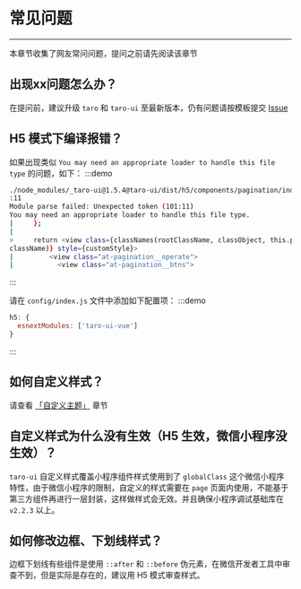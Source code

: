 # 常见问题

----

本章节收集了网友常问问题，提问之前请先阅读该章节

## 出现xx问题怎么办？

在提问前，建议升级 `taro` 和 `taro-ui` 至最新版本，仍有问题请按模板提交 [Issue](https://github.com/NervJS/taro-ui/issues/new/choose)

## H5 模式下编译报错？

如果出现类似 `You may need an appropriate loader to handle this file type` 的问题，如下：
:::demo
```bash
./node_modules/_taro-ui@1.5.4@taro-ui/dist/h5/components/pagination/index.js 101
:11
Module parse failed: Unexpected token (101:11)
You may need an appropriate loader to handle this file type.
|     };
|
>     return <view class={classNames(rootClassName, classObject, this.props.
className)} style={customStyle}>
|         <view class="at-pagination__operate">
|           <view class="at-pagination__btns">
```
:::

请在 `config/index.js` 文件中添加如下配置项：
:::demo
```js
h5: {
  esnextModules: ['taro-ui-vue']
}
```
:::

## 如何自定义样式？

请查看 [「自定义主题」](https://taro-ui.aotu.io/#/docs/customizetheme) 章节

## 自定义样式为什么没有生效（H5 生效，微信小程序没生效）？

`taro-ui` 自定义样式覆盖小程序组件样式使用到了 `globalClass` 这个微信小程序特性，由于微信小程序的限制，自定义的样式需要在 `page` 页面内使用，不能基于第三方组件再进行一层封装，这样做样式会无效。并且确保小程序调试基础库在 `v2.2.3` 以上。

## 如何修改边框、下划线样式？

边框下划线有些组件是使用 `::after` 和 `::before` 伪元素，在微信开发者工具中审查不到，但是实际是存在的，建议用 H5 模式审查样式。
